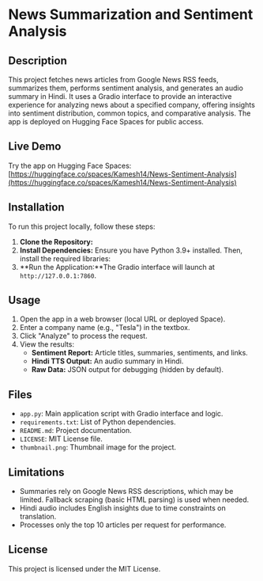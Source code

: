 # News Summarization and Sentiment Analysis

## Description
This project fetches news articles from Google News RSS feeds, summarizes them, performs sentiment analysis, and generates an audio summary in Hindi. It uses a Gradio interface to provide an interactive experience for analyzing news about a specified company, offering insights into sentiment distribution, common topics, and comparative analysis. The app is deployed on Hugging Face Spaces for public access.

## Live Demo
Try the app on Hugging Face Spaces:  
[https://huggingface.co/spaces/Kamesh14/News-Sentiment-Analysis](https://huggingface.co/spaces/Kamesh14/News-Sentiment-Analysis)

## Installation
To run this project locally, follow these steps:

1. **Clone the Repository:**
2. **Install Dependencies:**
Ensure you have Python 3.9+ installed. Then, install the required libraries:
3. **Run the Application:**The Gradio interface will launch at `http://127.0.0.1:7860`.

## Usage
1. Open the app in a web browser (local URL or deployed Space).
2. Enter a company name (e.g., "Tesla") in the textbox.
3. Click "Analyze" to process the request.
4. View the results:
   - **Sentiment Report:** Article titles, summaries, sentiments, and links.
   - **Hindi TTS Output:** An audio summary in Hindi.
   - **Raw Data:** JSON output for debugging (hidden by default).

## Files
- `app.py`: Main application script with Gradio interface and logic.
- `requirements.txt`: List of Python dependencies.
- `README.md`: Project documentation.
- `LICENSE`: MIT License file.
- `thumbnail.png`: Thumbnail image for the project.

## Limitations
- Summaries rely on Google News RSS descriptions, which may be limited. Fallback scraping (basic HTML parsing) is used when needed.
- Hindi audio includes English insights due to time constraints on translation.
- Processes only the top 10 articles per request for performance.

## License
This project is licensed under the MIT License.

